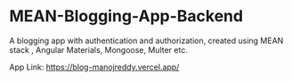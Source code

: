 # MEAN-Blogging-App-Backend
A blogging app with authentication and authorization, created using MEAN stack , Angular Materials, Mongoose, Multer etc.

App Link: https://blog-manojreddy.vercel.app/

